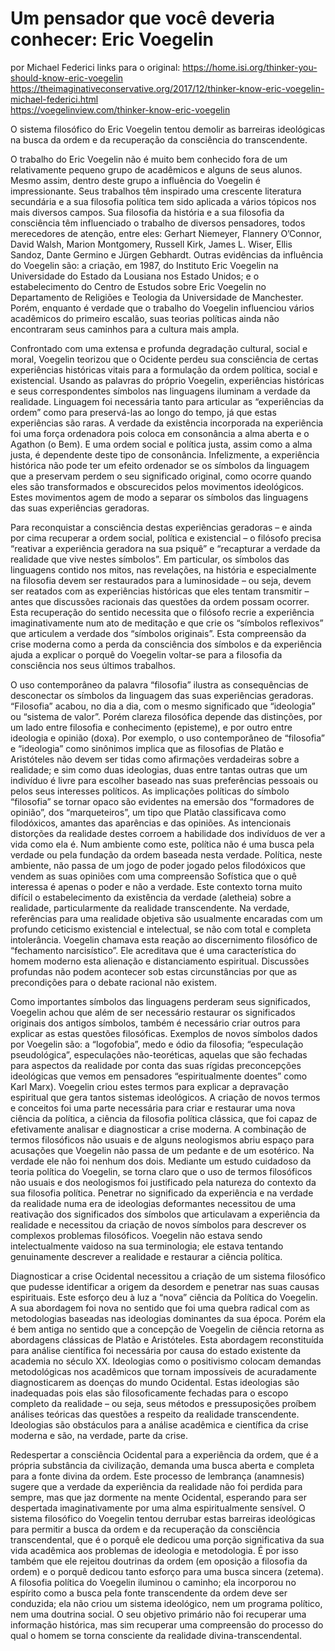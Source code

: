 # Um pensador que você deveria conhecer: Eric Voegelin

por Michael Federici
links para o original: 
https://home.isi.org/thinker-you-should-know-eric-voegelin  
https://theimaginativeconservative.org/2017/12/thinker-know-eric-voegelin-michael-federici.html  
https://voegelinview.com/thinker-know-eric-voegelin 

O sistema filosófico do Eric Voegelin tentou demolir as barreiras ideológicas na busca da ordem e da recuperação da consciência do transcendente.

O trabalho do Eric Voegelin não é muito bem conhecido fora de um relativamente pequeno grupo de acadêmicos e alguns de seus alunos. Mesmo assim, dentro deste grupo a influência do Voegelin é impressionante. Seus trabalhos têm inspirado uma crescente literatura secundária e a sua filosofia política tem sido aplicada a vários tópicos nos mais diversos campos. Sua filosofia da história e a sua filosofia da consciência têm influenciado o trabalho de diversos pensadores, todos merecedores de atenção, entre eles: Gerhart Niemeyer, Flannery O’Connor, David Walsh, Marion Montgomery, Russell Kirk, James L. Wiser, Ellis Sandoz, Dante Germino e Jürgen Gebhardt. Outras evidências da influência do Voegelin são: a criação, em 1987, do Instituto Eric Voegelin na Universidade do Estado da Lousiana nos Estado Unidos; e o estabelecimento do Centro de Estudos sobre Eric Voegelin no Departamento de Religiões e Teologia da Universidade de Manchester. Porém, enquanto é verdade que o trabalho do Voegelin influenciou vários acadêmicos do primeiro escalão, suas teorias políticas ainda não encontraram seus caminhos para a cultura mais ampla.

Confrontado com uma extensa e profunda degradação cultural, social e moral, Voegelin teorizou que o Ocidente perdeu sua consciência de certas experiências históricas vitais para a formulação da ordem política, social e existencial. Usando as palavras do próprio Voegelin, experiências históricas e seus correspondentes símbolos nas linguagens iluminam a verdade da realidade. Linguagem foi necessária tanto para articular as “experiências da ordem” como para preservá-las ao longo do tempo, já que estas experiências são raras. A verdade da existência incorporada na experiência foi uma força ordenadora pois coloca em consonância a alma aberta e o Agathon (o Bem). E uma ordem social e política justa, assim como a alma justa, é dependente deste tipo de consonância. Infelizmente, a experiência histórica não pode ter um efeito ordenador se os símbolos da linguagem que a preservam perdem o seu significado original, como ocorre quando eles são transformados e obscurecidos pelos movimentos ideológicos. Estes movimentos agem de modo a separar os símbolos das linguagens das suas experiências geradoras.

Para reconquistar a consciência destas experiências geradoras – e ainda por cima recuperar a ordem social, política e existencial – o filósofo precisa “reativar a experiência geradora na sua psiquê” e “recapturar a verdade da realidade que vive nestes símbolos”. Em particular, os símbolos das linguagens contido nos mitos, nas revelações, na história e especialmente na filosofia devem ser restaurados para a luminosidade – ou seja, devem ser reatados com as experiências históricas que eles tentam transmitir – antes que discussões racionais das questões da ordem possam ocorrer. Esta recuperação do sentido necessita que o filósofo recrie a experiência imaginativamente num ato de meditação e que crie os “símbolos reflexivos” que articulem a verdade dos “símbolos originais”. Esta compreensão da crise moderna como a perda da consciência dos símbolos e da experiência ajuda a explicar o porquê do Voegelin voltar-se para a filosofia da consciência nos seus últimos trabalhos.

O uso contemporâneo da palavra “filosofia” ilustra as consequências de desconectar os símbolos da linguagem das suas experiências geradoras. “Filosofia” acabou, no dia a dia, com o mesmo significado que “ideologia” ou “sistema de valor”. Porém clareza filosófica depende das distinções, por um lado entre filosofia e conhecimento (episteme), e por outro entre ideologia e opinião (doxa). Por exemplo, o uso contemporâneo de “filosofia” e “ideologia” como sinônimos implica que as filosofias de Platão e Aristóteles não devem ser tidas como afirmações verdadeiras sobre a realidade; e sim como duas ideologias, duas entre tantas outras que um indivíduo é livre para escolher baseado nas suas preferências pessoais ou pelos seus interesses políticos. As implicações políticas do símbolo “filosofia” se tornar opaco são evidentes na emersão dos “formadores de opinião”, dos “marqueteiros”, um tipo que Platão classificava como filodóxicos, amantes das aparências e das opiniões. As intencionais distorções da realidade destes corroem a habilidade dos indivíduos de ver a vida como ela é. Num ambiente como este, política não é uma busca pela verdade ou pela fundação da ordem baseada nesta verdade. Política, neste ambiente, não passa de um jogo de poder jogado pelos filodóxicos que vendem as suas opiniões com uma compreensão Sofística que o quê interessa é apenas o poder e não a verdade. Este contexto torna muito difícil o estabelecimento da existência da verdade (aletheia) sobre a realidade, particularmente da realidade transcendente. Na verdade, referências para uma realidade objetiva são usualmente encaradas com um profundo ceticismo existencial e intelectual, se não com total e completa intolerância. Voegelin chamava esta reação ao discernimento filosófico de “fechamento narcisístico”. Ele acreditava que é uma característica do homem moderno esta alienação e distanciamento espiritual. Discussões profundas não podem acontecer sob estas circunstâncias por que as precondições para o debate racional não existem.

Como importantes símbolos das linguagens perderam seus significados, Voegelin achou que além de ser necessário restaurar os significados originais dos antigos símbolos, também é necessário criar outros para explicar as estas questões filosóficas. Exemplos de novos símbolos dados por Voegelin são: a “logofobia”, medo e ódio da filosofia; “especulação pseudológica”, especulações não-teoréticas, aquelas que são fechadas para aspectos da realidade por conta das suas rígidas preconcepções ideológicas que vemos em pensadores “espiritualmente doentes” como Karl Marx). Voegelin criou estes termos para explicar a depravação espiritual que gera tantos sistemas ideológicos. A criação de novos termos e conceitos foi uma parte necessária para criar e restaurar uma nova ciência da política, a ciência da filosofia política clássica, que foi capaz de efetivamente analisar e diagnosticar a crise moderna. A combinação de termos filosóficos não usuais e de alguns neologismos abriu espaço para acusações que Voegelin não passa de um pedante e de um esotérico. Na verdade ele não foi nenhum dos dois. Mediante um estudo cuidadoso da teoria política do Voegelin, se torna claro que o uso de termos filosóficos não usuais e dos neologismos foi justificado pela natureza do contexto da sua filosofia política. Penetrar no significado da experiência e na verdade da realidade numa era de ideologias deformantes necessitou de uma reativação dos significados dos símbolos que articulavam a experiência da realidade e necessitou da criação de novos símbolos para descrever os complexos problemas filosóficos. Voegelin não estava sendo intelectualmente vaidoso na sua terminologia; ele estava tentando genuinamente descrever a realidade e restaurar a ciência política.

Diagnosticar a crise Ocidental necessitou a criação de um sistema filosófico que pudesse identificar a origem da desordem e penetrar nas suas causas espirituais. Este esforço deu à luz a “nova” ciência da Política do Voegelin. A sua abordagem foi nova no sentido que foi uma quebra radical com as metodologias baseadas nas ideologias dominantes da sua época. Porém ela é bem antiga no sentido que a concepção de Voegelin de ciência retorna as abordagens clássicas de Platão e Aristóteles. Esta abordagem reconstituída para análise científica foi necessária por causa do estado existente da academia no século XX. Ideologias como o positivismo colocam demandas metodológicas nos acadêmicos que tornam impossíveis de acuradamente diagnosticarem as doenças do mundo Ocidental. Estas ideologias são inadequadas pois elas são filosoficamente fechadas para o escopo completo da realidade – ou seja, seus métodos e pressuposições proíbem análises teóricas das questões a respeito da realidade transcendente. Ideologias são obstáculos para a análise acadêmica e científica da crise moderna e são, na verdade, parte da crise.

Redespertar a consciência Ocidental para a experiência da ordem, que é a própria substância da civilização, demanda uma busca aberta e completa para a fonte divina da ordem. Este processo de lembrança (anamnesis) sugere que a verdade da experiência da realidade não foi perdida para sempre, mas que jaz dormente na mente Ocidental, esperando para ser despertada imaginativamente por uma alma espiritualmente sensível. O sistema filosófico do Voegelin tentou derrubar estas barreiras ideológicas para permitir a busca da ordem e da recuperação da consciência transcendental, que é o porquê ele dedicou uma porção significativa da sua vida acadêmica aos problemas de ideologia e metodologia. É por isso também que ele rejeitou doutrinas da ordem (em oposição a filosofia da ordem) e o porquê dedicou tanto esforço para uma busca sincera (zetema). A filosofia política do Voegelin iluminou o caminho; ela incorporou no espírito como a busca pela fonte transcendente da ordem deve ser conduzida; ela não criou um sistema ideológico, nem um programa político, nem uma doutrina social. O seu objetivo primário não foi recuperar uma informação histórica, mas sim recuperar uma compreensão do processo do qual o homem se torna consciente da realidade divina-transcendental.